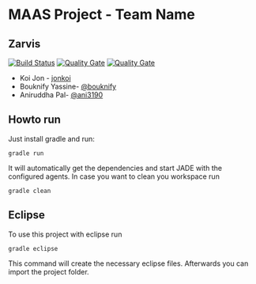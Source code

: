# MAAS Project - Team Name 

## Zarvis

[![Build Status](https://travis-ci.org/HBRS-MAAS/project-zarvis.svg?branch=master)](https://travis-ci.org/HBRS-MAAS/project-zarvis)
[![Quality Gate](https://sonarcloud.io/api/badges/gate?key=project-zarvis)](https://sonarcloud.io/dashboard?id=project-zarvis)
[![Quality Gate](http://sonarcloud.io/api/badges/measure?key=project-zarvis&metric=coverage)](https://sonarcloud.io/component_measures?id=project-zarvis&metric=coverage)

* Koi Jon - [jonkoi](https://github.com/jonkoi)
* Bouknify Yassine- [@bouknify](https://github.com/bouknify)
* Aniruddha Pal- [@ani3190](https://github.com/ani3190)



## Howto run
Just install gradle and run:

    gradle run

It will automatically get the dependencies and start JADE with the configured agents.
In case you want to clean you workspace run

    gradle clean

## Eclipse
To use this project with eclipse run

    gradle eclipse

This command will create the necessary eclipse files.
Afterwards you can import the project folder.
